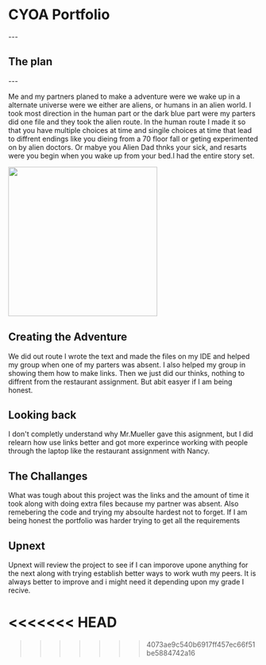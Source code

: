 <!DOCTYPE html>
<html>

<head>
  <meta charset="utf-8">
  <meta name="viewport" content="width=device-width">
  <link href="https://cdn.jsdelivr.net/npm/prismjs@1.29.0/themes/prism.css" rel="stylesheet" />
  <link href="https://fonts.googleapis.com/css2?family=Comfortaa:wght@500&display=swap" rel="stylesheet">
  <link href="style.css" rel="stylesheet" type="text/css" />
</head>

<h1>CYOA Portfolio</h1>
---
<h2>The plan</h2>
---
<p>Me and my partners planed to make a adventure were we wake up in a alternate universe were we either are aliens, or humans in an alien world. I took most direction in the human part or the dark blue part were my parters did one file and they took the alien route. In the human route I made it so that you have multiple choices at time and singile choices at time that lead to diffrent endings like you dieing from a 70 floor fall or geting experimented on by alien doctors. Or mabye you Alien Dad thnks your sick, and resarts were you begin when you wake up from your bed.I had the entire story set.</p>

<img src="https://github.com/fatjond0413/fatjond0413.github.io/assets/146867501/97e28c04-eb6c-4496-80db-105b94c162a4" width="300">

<h2>Creating the Adventure</h2>

<p>We did out route I wrote the text and made the files on my IDE and helped my group when one of my parters was absent. I also helped my group in showing them how to make links. Then we just did our thinks, nothing to diffrent from the restaurant assignment. But abit easyer if I am being honest.</p>

<h2>Looking back</h2>

<p>I don't completly understand why Mr.Mueller gave this asignment, but I did relearn how use links better and got more experince working with people through the laptop like the restaurant assignment with Nancy.</p>

<h2>The Challanges</h2>

<p>What was tough about this project was the links and the amount of time it took along with doing extra files because my partner was absent. Also remebering the code and trying my absoulte hardest not to forget. If I am being honest the portfolio was harder trying to get all the requirements</p>

<h2>Upnext</h2>

<p>Upnext will review the project to see if I can imporove upone anything for the next along with trying establish better ways to work wuth my peers. It is always better to improve and i might need it depending upon my grade I recive.</p>


<<<<<<< HEAD
=======

>>>>>>> 4073ae9c540b6917ff457ec66f51be5884742a16
